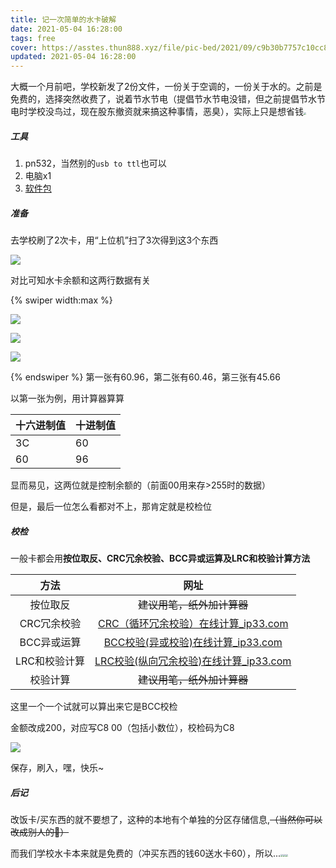 ```yaml
---
title: 记一次简单的水卡破解
date: 2021-05-04 16:28:00
tags: free
cover: https://asstes.thun888.xyz/file/pic-bed/2021/09/c9b30b7757c10cc8b49fb56d650c292c.webp
updated: 2021-05-04 16:28:00
---
```


大概一个月前吧，学校新发了2份文件，一份关于空调的，一份关于水的。之前是免费的，选择突然收费了，说着节水节电（提倡节水节电没错，但之前提倡节水节电时学校没鸟过，现在股东撤资就来搞这种事情，恶臭），实际上只是想省钱<img src="https://cdn.jsdelivr.net/gh/thun888/jian@master/coolapk_emotion_81_naikezui.png" style="zoom:25%;" />

##### 工具

1. pn532，当然别的`usb to ttl`也可以
2. 电脑x1
3. [软件包](https://share.thun888.xyz/%E8%BD%AF%E4%BB%B6/pn532.zip)

##### 准备

去学校刷了2次卡，用“上位机”扫了3次得到这3个东西

![](https://cdn.jsdelivr.net/gh/thun888/tuku@master/img/20210504170454.png)

对比可知水卡余额和这两行数据有关

{% swiper width:max %}

![](https://cdn.jsdelivr.net/gh/thun888/tuku@master/img/20210504170904.png)

![](https://cdn.jsdelivr.net/gh/thun888/tuku@master/img/20210504170927.png)

![](https://cdn.jsdelivr.net/gh/thun888/tuku@master/img/20210504171001.png)

{% endswiper %}
第一张有60.96，第二张有60.46，第三张有45.66

以第一张为例，用计算器算算

| 十六进制值 | 十进制值 |
| ---------- | -------- |
| 3C         | 60       |
| 60         | 96       |

显而易见，这两位就是控制余额的（前面00用来存>255时的数据）

但是，最后一位怎么看都对不上，那肯定就是校检位

##### 校检

一般卡都会用**按位取反、CRC冗余校验、BCC异或运算及LRC和校验计算方法**

|     方法      |                             网址                             |
| :-----------: | :----------------------------------------------------------: |
|   按位取反    |                  ~~建议用笔，纸外加计算器~~                  |
|  CRC冗余校验  | [CRC（循环冗余校验）在线计算_ip33.com](http://www.ip33.com/crc.html) |
|  BCC异或运算  | [BCC校验(异或校验)在线计算_ip33.com](http://www.ip33.com/bcc.html) |
| LRC和校验计算 | [LRC校验(纵向冗余校验)在线计算_ip33.com](http://www.ip33.com/lrc.html) |
|   校验计算    |                  ~~建议用笔，纸外加计算器~~                  |

这里一个一个试就可以算出来它是BCC校检

金额改成200，对应写C8 00（包括小数位），校检码为C8

![](https://cdn.jsdelivr.net/gh/thun888/tuku@master/img/20210504175001.png)

保存，刷入，嘿，快乐~

##### 后记

改饭卡/买东西的就不要想了，这种的本地有个单独的分区存储信息,~~（当然你可以改成别人的👀）~~

而我们学校水卡本来就是免费的（冲买东西的钱60送水卡60），所以...<img src="https://cdn.jsdelivr.net/gh/thun888/jian@master/coolapk_emotion_65_coshuaji.png" style="zoom:25%;" /><img src="https://cdn.jsdelivr.net/gh/thun888/jian@master/coolapk_emotion_65_coshuaji.png" style="zoom:25%;" /><img src="https://cdn.jsdelivr.net/gh/thun888/jian@master/coolapk_emotion_65_coshuaji.png" style="zoom:25%;" />
